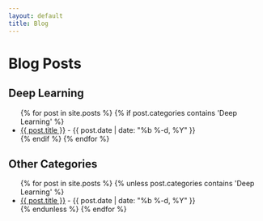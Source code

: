 ```yaml
---
layout: default
title: Blog
---
```


# Blog Posts

<h2>Deep Learning</h2>
<ul class="blog-listing">
{% for post in site.posts %}
    {% if post.categories contains 'Deep Learning' %}
    <li><a href="{{ post.url | absolute_url }}" target="_blank">{{ post.title }}</a> - {{ post.date | date: "%b %-d, %Y" }}</li>
    {% endif %}
{% endfor %}
</ul>

<h2>Other Categories</h2>
<ul class="blog-listing">
{% for post in site.posts %}
    {% unless post.categories contains 'Deep Learning' %}
    <li><a href="{{ post.url | absolute_url }}" target="_blank">{{ post.title }}</a> - {{ post.date | date: "%b %-d, %Y" }}</li>
    {% endunless %}
{% endfor %}
</ul>

